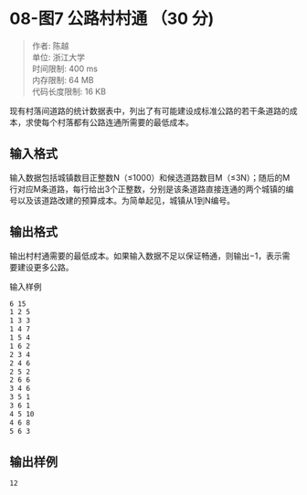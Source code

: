 # 08-图7 公路村村通 （30 分)

>作者: 陈越</br>
单位: 浙江大学</br>
时间限制: 400 ms</br>
内存限制: 64 MB</br>
代码长度限制: 16 KB

现有村落间道路的统计数据表中，列出了有可能建设成标准公路的若干条道路的成本，求使每个村落都有公路连通所需要的最低成本。

## 输入格式

输入数据包括城镇数目正整数N（≤1000）和候选道路数目M（≤3N）；随后的M行对应M条道路，每行给出3个正整数，分别是该条道路直接连通的两个城镇的编号以及该道路改建的预算成本。为简单起见，城镇从1到N编号。

## 输出格式

输出村村通需要的最低成本。如果输入数据不足以保证畅通，则输出−1，表示需要建设更多公路。

输入样例

```bash
6 15
1 2 5
1 3 3
1 4 7
1 5 4
1 6 2
2 3 4
2 4 6
2 5 2
2 6 6
3 4 6
3 5 1
3 6 1
4 5 10
4 6 8
5 6 3
```

## 输出样例

```bash
12
```